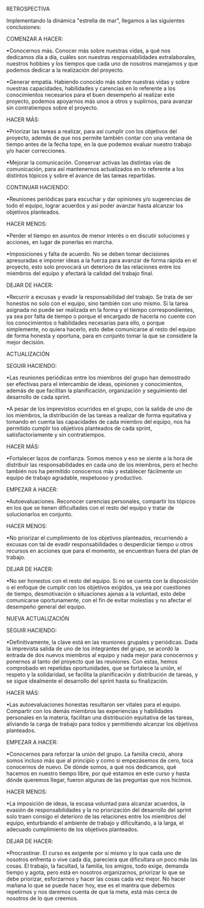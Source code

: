 RETROSPECTIVA

Implementando la dinámica "estrella de mar", llegamos a las siguientes conclusiones:

COMENZAR A HACER:

•Conocernos más. Conocer más sobre nuestras vidas, a qué nos dedicamos día a día, cuáles son nuestras responsabilidades extralaborales, nuestros hobbies y los tiempos que cada uno de nosotros manejamos y que podemos dedicar a la realización del proyecto. 

•Generar empatía. Habiendo conocido más sobre nuestras vidas y sobre nuestras capacidades, habilidades y carencias en lo referente a los conocimientos necesarios para el buen desempeño al realizar este proyecto, podemos apoyarnos más unos a otros y suplirnos, para avanzar sin contratiempos sobre el proyecto. 

HACER MÁS:

•Priorizar las tareas a realizar, para así cumplir con los objetivos del proyecto, además de que nos permite también contar con una ventana de tiempo antes de la fecha tope, en la que podemos evaluar nuestro trabajo y/o hacer correcciones. 

•Mejorar la comunicación. Conservar activas las distintas vías de comunicación, para así mantenernos actualizados en lo referente a los distintos tópicos y sobre el avance de las tareas repartidas. 

CONTINUAR HACIENDO:

•Reuniones periódicas para escuchar y dar opiniones y/o sugerencias de todo el equipo, lograr acuerdos y así poder avanzar hasta alcanzar los objetivos planteados.

HACER MENOS:

•Perder el tiempo en asuntos de menor interés o en discutir soluciones y acciones, en lugar de ponerlas en marcha. 

•Imposiciones y falta de acuerdo. No se deben tomar decisiones apresuradas e imponer ideas a la fuerza para avanzar de forma rápida en el proyecto, esto solo provocará un deterioro de las relaciones entre los miembros del equipo y afectará la calidad del trabajo final. 

DEJAR DE HACER: 

•Recurrir a excusas y evadir la responsabilidad del trabajo. Se trata de ser honestos no solo con el equipo, sino también con uno mismo. Si la tarea asignada no puede ser realizada en la forma y el tiempo correspondientes, ya sea por falta de tiempo o porque el encargado de hacerla no cuente con los conocimientos o habilidades necesarias para ello, o porque simplemente, no quiera hacerlo, esto debe comunicarse al resto del equipo de forma honesta y oportuna, para en conjunto tomar la que se considere la mejor decisión. 


ACTUALIZACIÓN

SEGUIR HACIENDO: 

•Las reuniones periódicas entre los miembros del grupo han demostrado ser efectivas para el intercambio de ideas, opiniones y conocimientos, además de que facilitan la planificación, organización y seguimiento del desarrollo de cada sprint. 

•A pesar de los imprevistos ocurridos en el grupo, con la salida de uno de los miembros, la distribución de las tareas a realizar de forma equitativa y tomando en cuenta las capacidades de cada miembro del equipo, nos ha permitido cumplir los objetivos planteados de cada sprint, satisfactoriamente y sin contratiempos.

HACER MÁS:

•Fortalecer lazos de confianza. Somos menos y eso se siente a la hora de distribuir las responsabilidades en cada uno de los miembros, pero el hecho también nos ha permitido conocernos más y establecer fácilmente un equipo de trabajo agradable, respetuoso y productivo. 

EMPEZAR A HACER:

•Autoevaluaciones. Reconocer carencias personales, compartir los tópicos en los que se tienen dificultades con el resto del equipo y tratar de solucionarlos en conjunto.  

HACER MENOS:

•No priorizar el cumplimiento de los objetivos planteados, recurriendo a excusas con tal de evadir responsabilidades o desperdiciar tiempo u otros recursos en acciones que para el momento, se encuentran fuera del plan de trabajo. 

DEJAR DE HACER:

•No ser honestos con el resto del equipo. Si no se cuenta con la disposición o el enfoque de cumplir con los objetivos exigidos, ya sea por cuestiones de tiempo, desmotivación o situaciones ajenas a la voluntad, esto debe comunicarse oportunamente, con el fin de evitar molestias y no afectar el desempeño general del equipo. 


NUEVA ACTUALIZACIÓN

SEGUIR HACIENDO: 

•Definitivamente, la clave está en las reuniones grupales y periódicas. Dada la imprevista salida de uno de los integrantes del grupo, se acordó la entrada de dos nuevos miembros al equipo y nada mejor para conocernos y ponernos al tanto del proyecto que las reuniones. Con estas, hemos comprobado en repetidas oportunidades, que se fortalece la unión, el respeto y la solidaridad, se facilita la planificación y distribución de tareas, y se sigue idealmente el desarrollo del sprint hasta su finalización. 

HACER MÁS:

•Las autoevaluaciones honestas resultaron ser vitales para el equipo. Compartir con los demás miembros las experiencias y habilidades personales en la materia, facilitan una distribución equitativa de las tareas, aliviando la carga de trabajo para todos y permitiendo alcanzar los objetivos planteados.

EMPEZAR A HACER:

•Conocernos para reforzar la unión del grupo. La familia creció, ahora somos incluso más que al principio y como si empezásemos de cero, toca conocernos de nuevo. De dónde somos, a qué nos dedicamos, qué hacemos en nuestro tiempo libre, por qué estamos en este curso y hasta dónde queremos llegar, fueron algunas de las preguntas que nos hicimos. 

HACER MENOS:

•La imposición de ideas, la escasa voluntad para alcanzar acuerdos, la evasión de responsabilidades y la no priorización del desarrollo del sprint solo traen consigo el deterioro de las relaciones entre los miembros del equipo, enturbiando el ambiente de trabajo y dificultando, a la larga, el adecuado cumplimiento de los objetivos planteados. 

DEJAR DE HACER:

•Procrastinar. El curso es exigente por sí mismo y lo que cada uno de nosotros enfrenta o vive cada día, pareciera que dificultara un poco más las cosas. El trabajo, la facultad, la familia, los amigos, todo exige, demanda tiempo y agota, pero está en nosotros organizarnos, priorizar lo que se debe priorizar, esforzarnos y hacer las cosas cada vez mejor. No hacer mañana lo que se puede hacer hoy, ese es el mantra que debemos repetirnos y nos daremos cuenta de que la meta, está más cerca de nosotros de lo que creemos.

